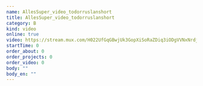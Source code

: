 ```yaml
---
name: AllesSuper_video_todorruslanshort
title: AllesSuper_video_todorruslanshort
category: B
kind: video
online: true
video: https://stream.mux.com/H022UfGqGBwjUk3GopXiSoRaZDiq3iODgVVNxNrdjoOk
startTime: 0
order_about: 0
order_projects: 0
order_video: 0
body: ""
body_en: ""
---
```

